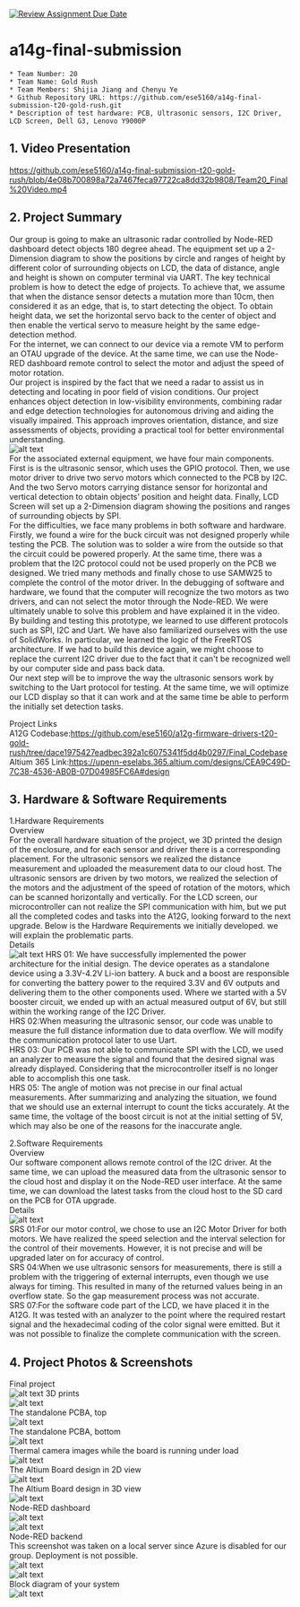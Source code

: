 [![Review Assignment Due Date](https://classroom.github.com/assets/deadline-readme-button-24ddc0f5d75046c5622901739e7c5dd533143b0c8e959d652212380cedb1ea36.svg)](https://classroom.github.com/a/kzkUPShx)
# a14g-final-submission

    * Team Number: 20
    * Team Name: Gold Rush
    * Team Members: Shijia Jiang and Chenyu Ye
    * Github Repository URL: https://github.com/ese5160/a14g-final-submission-t20-gold-rush.git
    * Description of test hardware: PCB, Ultrasonic sensors, I2C Driver, LCD Screen, Dell G3, Lenovo Y9000P



## 1. Video Presentation
  
https://github.com/ese5160/a14g-final-submission-t20-gold-rush/blob/4e08b700898a72a7467feca97722ca8dd32b9808/Team20_Final%20Video.mp4

## 2. Project Summary  

Our group is going to make an ultrasonic radar controlled by Node-RED dashboard detect objects 180 degree ahead. The equipment set up a 2-Dimension diagram to show the positions by circle and ranges of height by different color of surrounding objects on LCD, the data of distance, angle and height is shown on computer terminal via UART. The key technical problem is how to detect the edge of projects. To achieve that, we assume that when the distance sensor detects a mutation more than 10cm, then considered it as an edge, that is, to start detecting the object. To obtain height data, we set the horizontal servo back to the center of object and then enable the vertical servo to measure height by the same edge-detection method.  
For the internet, we can connect to our device via a remote VM to perform an OTAU upgrade of the device. At the same time, we can use the Node-RED dashboard remote control to select the motor and adjust the speed of motor rotation.  
Our project is inspired by the fact that we need a radar to assist us in detecting and locating in poor field of vision conditions. Our project enhances object detection in low-visibility environments, combining radar and edge detection technologies for autonomous driving and aiding the visually impaired. This approach improves orientation, distance, and size assessments of objects, providing a practical tool for better environmental understanding.  
![alt text](image.png)  
For the associated external equipment, we have four main components. First is is the ultrasonic sensor, which uses the GPIO protocol.  Then, we use motor driver to drive two servo motors which connected to the PCB by I2C. And the two Servo motors carrying distance sensor for horizontal and vertical detection to obtain objects’ position and height data. Finally, LCD Screen will set up a 2-Dimension diagram showing the positions and ranges of surrounding objects by SPI.  
For the difficulties, we face many problems in both software and hardware. Firstly, we found a wire for the buck circuit was not designed properly while testing the PCB. The solution was to solder a wire from the outside so that the circuit could be powered properly. At the same time, there was a problem that the I2C protocol could not be used properly on the PCB we designed. We tried many methods and finally chose to use SAMW25 to complete the control of the motor driver. In the debugging of software and hardware, we found that the computer will recognize the two motors as two drivers, and can not select the motor through the Node-RED. We were ultimately unable to solve this problem and have explained it in the video.  
By building and testing this prototype, we learned to use different protocols such as SPI, I2C and Uart. We have also familiarized ourselves with the use of SolidWorks. In particular, we learned the logic of the FreeRTOS architecture. If we had to build this device again, we might choose to replace the current I2C driver due to the fact that it can't be recognized well by our computer side and pass back data.  
Our next step will be to improve the way the ultrasonic sensors work by switching to the Uart protocol for testing. At the same time, we will optimize our LCD display so that it can work and at the same time be able to perform the initially set detection tasks.

Project Links  
A12G Codebase:https://github.com/ese5160/a12g-firmware-drivers-t20-gold-rush/tree/dace1975427eadbec392a1c6075341f5dd4b0297/Final_Codebase  
Altium 365 Link:https://upenn-eselabs.365.altium.com/designs/CEA9C49D-7C38-4536-AB0B-07D04985FC6A#design  

## 3. Hardware & Software Requirements

1.Hardware Requirements  
Overview  
For the overall hardware situation of the project, we 3D printed the design of the enclosure, and for each sensor and driver there is a corresponding placement. For the ultrasonic sensors we realized the distance measurement and uploaded the measurement data to our cloud host. The ultrasonic sensors are driven by two motors, we realized the selection of the motors and the adjustment of the speed of rotation of the motors, which can be scanned horizontally and vertically. For the LCD screen, our microcontroller can not realize the SPI communication with him, but we put all the completed codes and tasks into the A12G, looking forward to the next upgrade. Below is the Hardware Requirements we initially developed. we will explain the problematic parts.  
Details  
![alt text](image-1.png)
HRS 01: We have successfully implemented the power architecture for the initial design. The device operates as a standalone device using a 3.3V-4.2V Li-ion battery. A buck and a boost are responsible for converting the battery power to the required 3.3V and 6V outputs and delivering them to the other components used. Where we started with a 5V booster circuit, we ended up with an actual measured output of 6V, but still within the working range of the I2C Driver.  
HRS 02:When measuring the ultrasonic sensor, our code was unable to measure the full distance information due to data overflow. We will modify the communication protocol later to use Uart.  
HRS 03: Our PCB was not able to communicate SPI with the LCD, we used an analyzer to measure the signal and found that the desired signal was already displayed. Considering that the microcontroller itself is no longer able to accomplish this one task.  
HRS 05: The angle of motion was not precise in our final actual measurements. After summarizing and analyzing the situation, we found that we should use an external interrupt to count the ticks accurately. At the same time, the voltage of the boost circuit is not at the initial setting of 5V, which may also be one of the reasons for the inaccurate angle.  
  
2.Software Requirements  
Overview  
Our software component allows remote control of the I2C driver. At the same time, we can upload the measured data from the ultrasonic sensor to the cloud host and display it on the Node-RED user interface. At the same time, we can download the latest tasks from the cloud host to the SD card on the PCB for OTA upgrade.  
Details  
![alt text](image-3.png)  
SRS 01:For our motor control, we chose to use an I2C Motor Driver for both motors. We have realized the speed selection and the interval selection for the control of their movements. However, it is not precise and will be upgraded later on for accuracy of control.  
SRS 04:When we use ultrasonic sensors for measurements, there is still a problem with the triggering of external interrupts, even though we use always for timing. This resulted in many of the returned values being in an overflow state. So the gap measurement process was not accurate.  
SRS 07:For the software code part of the LCD, we have placed it in the A12G. It was tested with an analyzer to the point where the required restart signal and the hexadecimal coding of the color signal were emitted. But it was not possible to finalize the complete communication with the screen.  

## 4. Project Photos & Screenshots

Final project  
![alt text](12f9a6244f48c58ec52ccefa9b86e3e.jpg)
3D prints  
![alt text](a71c626a48398ebfe62c68dd3ff807c.jpg)  
The standalone PCBA, top  
![alt text](b0290145b9e9ccb07a70e39e7df4941.jpg)  
The standalone PCBA, bottom  
![alt text](810484dbf68da9a987f6a64e8ed76f4.jpg)  
Thermal camera images while the board is running under load  
![alt text](4317828e610ba65b9bc20d6559e2246.jpg)  
The Altium Board design in 2D view  
![alt text](15d4e210196b0af4ec8f22fb52624a9.png)  
The Altium Board design in 3D view  
![alt text](image-4.png)  
Node-RED dashboard  
![alt text](8fbacc02e9e88e4940e3a2252b3f0d7.png)  
![alt text](a63e87757456bf18a6f151c95600898.png)  
Node-RED backend  
This screenshot was taken on a local server since Azure is disabled for our group. Deployment is not possible.  
![alt text](338625901e33e7c21728bd7e44ee140.png)  
![alt text](ea6626ba243fdfc913145d92552c967.png)  
Block diagram of your system  
![alt text](image.png) 